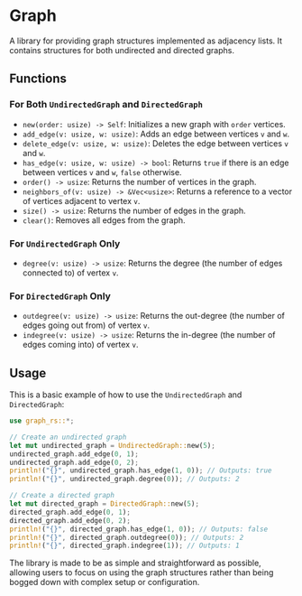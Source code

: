 # Graph

A library for providing graph structures implemented as adjacency lists. It contains structures for both undirected and directed graphs.

## Functions

### For Both `UndirectedGraph` and `DirectedGraph`

- `new(order: usize) -> Self`: Initializes a new graph with `order` vertices.
- `add_edge(v: usize, w: usize)`: Adds an edge between vertices `v` and `w`.
- `delete_edge(v: usize, w: usize)`: Deletes the edge between vertices `v` and `w`.
- `has_edge(v: usize, w: usize) -> bool`: Returns `true` if there is an edge between vertices `v` and `w`, `false` otherwise.
- `order() -> usize`: Returns the number of vertices in the graph.
- `neighbors_of(v: usize) -> &Vec<usize>`: Returns a reference to a vector of vertices adjacent to vertex `v`.
- `size() -> usize`: Returns the number of edges in the graph.
- `clear()`: Removes all edges from the graph.

### For `UndirectedGraph` Only

- `degree(v: usize) -> usize`: Returns the degree (the number of edges connected to) of vertex `v`.

### For `DirectedGraph` Only

- `outdegree(v: usize) -> usize`: Returns the out-degree (the number of edges going out from) of vertex `v`.
- `indegree(v: usize) -> usize`: Returns the in-degree (the number of edges coming into) of vertex `v`.

## Usage

This is a basic example of how to use the `UndirectedGraph` and `DirectedGraph`:

```rust
use graph_rs::*;

// Create an undirected graph
let mut undirected_graph = UndirectedGraph::new(5);
undirected_graph.add_edge(0, 1);
undirected_graph.add_edge(0, 2);
println!("{}", undirected_graph.has_edge(1, 0)); // Outputs: true
println!("{}", undirected_graph.degree(0)); // Outputs: 2

// Create a directed graph
let mut directed_graph = DirectedGraph::new(5);
directed_graph.add_edge(0, 1);
directed_graph.add_edge(0, 2);
println!("{}", directed_graph.has_edge(1, 0)); // Outputs: false
println!("{}", directed_graph.outdegree(0)); // Outputs: 2
println!("{}", directed_graph.indegree(1)); // Outputs: 1
```

The library is made to be as simple and straightforward as possible, allowing users to focus on using the graph structures rather than being bogged down with complex setup or configuration.